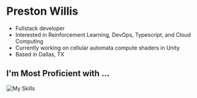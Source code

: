 # Preston Willis
- Fullstack developer
- Interested in Reinforcement Learning, DevOps, Typescript, and Cloud Computing
- Currently working on cellular automata compute shaders in Unity
- Based in Dallas, TX

## I'm Most Proficient with ...
![My Skills](https://skillicons.dev/icons?i=py,ts,cpp,react,nodejs,next,expressjs,flask,graphql,django,prisma,postgres,kubernetes,docker,githubactions,aws,arduino,raspberrypi,tensorflow,pytorch,unity,vim)

